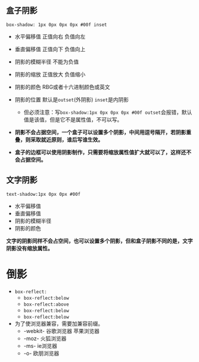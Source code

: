 ## 盒子阴影
`box-shadow: 1px 0px 0px 0px #00f inset`
- 水平偏移值  正值向右  负值向左
- 垂直偏移值  正值向下  负值向上
- 阴影的模糊半径  不能为负值
- 阴影的缩放  正值放大  负值缩小
- 阴影的颜色  RBG或者十六进制颜色或英文
- 阴影的位置  默认是`outset`(外阴影) `inset`是内阴影
	- 但必须注意：写`box-shadow:1px 0px 0px 0px #00f outset`会报错，默认值是该值，但是它不是属性值，不可以写。

- **阴影不会占据空间，一个盒子可以设置多个阴影，中间用逗号隔开，若阴影重叠，则采取就近原则，谁后写谁生效。**
- **盒子的边框可以使用阴影制作，只需要将缩放属性值扩大就可以了，这样还不会占据空间。**

## 文字阴影
`text-shadow:1px 0px 0px #00f`
- 水平偏移值
- 垂直偏移值
- 阴影的模糊半径
- 阴影的颜色

**文字的阴影同样不会占空间，也可以设置多个阴影，但和盒子阴影不同的是，文字阴影没有缩放属性。**


# 倒影
- `box-reflect:`
	- `box-reflect:below`
	- `box-reflect:above`
	- `box-reflect:below`
	- `box-reflect:below`
- 为了使浏览器兼容，需要加兼容前缀。
	-  -webkit-  谷歌浏览器 苹果浏览器
	- -moz-   火狐浏览器
	- -ms-  ie浏览器
	- -o-   欧朋浏览器
```html
	
```

